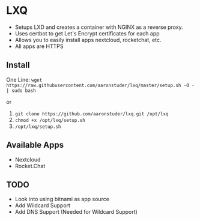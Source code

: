 # LXQ

* Setups LXD and creates a container with NGINX as a reverse proxy.
* Uses certbot to get Let's Encrypt certificates for each app
* Allows you to easily install apps nextcloud, rocketchat, etc.
* All apps are HTTPS

## Install

One Line: `wget https://raw.githubusercontent.com/aaronstuder/lxq/master/setup.sh -O - | sudo bash`

or
1. `git clone https://github.com/aaronstuder/lxq.git /opt/lxq`
2. `chmod +x /opt/lxq/setup.sh`
3. `/opt/lxq/setup.sh`

## Available Apps

* Nextcloud
* Rocket.Chat


## TODO
* Look into using bitnami as app source
* Add Wildcard Support
* Add DNS Support (Needed for Wildcard Support)
